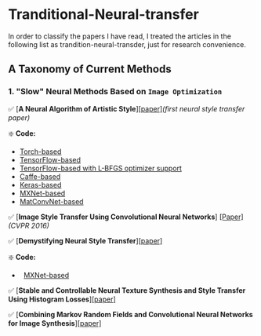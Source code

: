 # Tranditional-Neural-transfer

In order to classify the papers I have read, I treated the articles in the following list as trandition-neural-transder, just for research convenience.
## A Taxonomy of Current Methods
### 1. "Slow" Neural Methods Based on `Image Optimization`
:white_check_mark: [**A Neural Algorithm of Artistic Style**][[paper]](https://arxiv.org/abs/1508.06576)*(first neural style transfer paper)*

:sparkle: **Code:**

*   [Torch-based](https://github.com/jcjohnson/neural-style)
*   [TensorFlow-based](https://github.com/anishathalye/neural-style)
*   [TensorFlow-based with L-BFGS optimizer support](https://github.com/cysmith/neural-style-tf)
*   [Caffe-based](https://github.com/fzliu/style-transfer) 
*   [Keras-based](https://github.com/titu1994/Neural-Style-Transfer)
*   [MXNet-based](https://github.com/pavelgonchar/neural-art-mini)
*   [MatConvNet-based](https://github.com/aravindhm/neural-style-matconvnet)

:white_check_mark: [**Image Style Transfer Using Convolutional Neural Networks**] [[Paper]](http://www.cv-foundation.org/openaccess/content_cvpr_2016/papers/Gatys_Image_Style_Transfer_CVPR_2016_paper.pdf) *(CVPR 2016)*

:white_check_mark: [**Demystifying Neural Style Transfer**][[paper]](https://arxiv.org/abs/1701.01036)

:sparkle: **Code:**

*   [MXNet-based](https://github.com/lyttonhao/Neural-Style-MMD)

:white_check_mark: [**Stable and Controllable Neural Texture Synthesis and Style Transfer Using Histogram Losses**][[paper]](https://arxiv.org/abs/1701.08893)

:white_check_mark: [**Combining Markov Random Fields and Convolutional Neural Networks for Image Synthesis**][[paper]](https://arxiv.org/abs/1601.04589)
 

